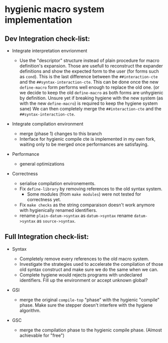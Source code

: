 # hygienic macro system implementation

## Dev Integration check-list:

- Integrate interpretation envrionment
  - Use the "descriptor" structure instead of plain procedure for
    macro definition's expansion. Those are usefull to reconstruct the expander
    definitions and show the expected form to the user (for forms such as `cond`).
    This is the last difference between the `##interaction-cte` and the `##syntax-interaction-cte`.
    This can be done once the new `define-macro` form performs well enough to replace the old one.
    (or we decide to keep the old `define-macro` as both forms are unhygienic by definition. Unsure yet
    if breaking hygiene with the new system (as with the new `define-macro`) 
    is required to keep the hygiene system sane)
    We can then completely merge the `##interaction-cte` and the `##syntax-interaction-cte`.

- Integrate compilation environment
  - merge (phase 1) changes to this branch
  - Interface for hygienic compile cte is implemented 
    in my own fork, waiting only to be merged once
    performances are satisfaying.

- Performance
  - general optimizations

- Correctness
  - serialise compilation environements.
  - Fix `define-library` by removing references to the old syntax system.
    - Some modules (from `make modules`) were not tested for correctness yet.
  - Fix `make checks` as the string comparaison doesn't work anymore 
    with hygienically renamed identifiers.
  - rename `plain-datum->syntax` as `datum->syntax`
    rename `datum->syntax` as `source->syntax`.

## Full Integration check-list:

- Syntax
  - Completely remove every references to the old macro system.
  - Investigate the strategies used to accelerate the compilation
    of those old syntax construct and make sure we do the same when we can.
  - Complete hygiene would rejects programs with undeclared identifiers. 
    Fill up the environment or accept unknown global?

- GSI
  - merge the original `compile-top` "phase" with 
    the hygienic "compile" phase. Make sure the stepper doesn't
    interfere with the hygiene algorithm.

- GSC
  - merge the compilation phase to the hygienic compile phase.
    (Almost achievable for "free")

